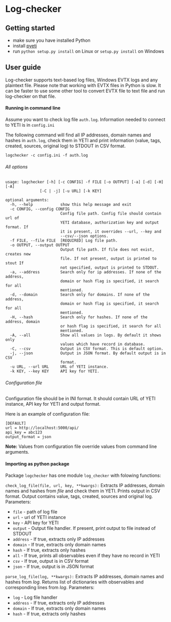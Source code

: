 Log-checker
===========

Getting started
---------------

- make sure you have installed Python
- install [pyeti](https://github.com/yeti-platform/pyeti)
- run `python setup.py install` on Linux or `setup.py install` on Windows

User guide
----------
Log-checker supports text-based log files, Windows EVTX logs and any plaintext file. Please note that working with EVTX files in Python is slow. It can be faster to use some other tool to convert EVTX file to text file and run log-checker on that file.

#### Running in command line

Assume you want to check log file `auth.log`. Information needed to connect to YETI is in `config.ini`

The following command will find all IP addresses, domain names and hashes in `auth.log`, check them in YETI and print information (value, tags, created, sources, original log) to STDOUT in CSV format.


	logchecker -c config.ini -f auth.log
	
###### All options



	usage: logchecker [-h] [-c CONFIG] -f FILE [-o OUTPUT] [-a] [-d] [-H] [-A]
                   [-C | -j] [-u URL] [-k KEY]

	optional arguments:
	  -h, --help            show this help message and exit
	  -c CONFIG, --config CONFIG
							Config file path. Config file should contain url of
							YETI database, authorization key and output format. If
							it is present, it overrides --url, --key and
							--csv/--json options.
	  -f FILE, --file FILE  [REQUIRED] Log file path.
	  -o OUTPUT, --output OUTPUT
							Output file path. If file does not exist, creates new
							file. If not present, output is printed to stout If
							not specified, output is printed to STDOUT.
	  -a, --address         Search only for ip addresses. If none of the address,
							domain or hash flag is specified, it search for all
							mentioned.
	  -d, --domain          Search only for domains. If none of the address,
							domain or hash flag is specified, it search for all
							mentioned.
	  -H, --hash            Search only for hashes. If none of the address, domain
							or hash flag is specified, it search for all
							mentioned.
	  -A, --all             Show all values in logs. By default it shows only
							values which have record in database.
	  -C, --csv             Output in CSV format. This is default option.
	  -j, --json            Output in JSON format. By default output is in CSV
							format.
	  -u URL, --url URL     URL of YETI instance.
	  -k KEY, --key KEY     API key for YETI.




###### Configuration file

Configuration file should be in INI format. It should contain URL of YETI instance, API key for YETI and output format. 

Here is an example of configuration file:

	[DEFAULT]
	url = http://localhost:5000/api/
	api_key = abc123
	output_format = json

**Note:** Values from configuration file override values from command line arguments.

#### Importing as python package

Package `logchecker` has one module `log_checker` with folowing functions:

`check_log_file(file, url, key, **kwargs):`
Extracts IP addresses, domain names and hashes from *file* and check them in YETI. Prints output in CSV format. Output contains value, tags, created, sources  and original log.
Parameters:
- `file` \- path of log file
- `url` \- url of YETI instance
- `key` \- API key for YETI
- `output` \- Output file handler. If present, print output to file instead of STDOUT
- `address` \- If true, extracts only IP addresses
- `domain` \- If true, extracts only domain names
- `hash` \- If true, extracts only hashes
- `all` \- If true, prints all observables even if they have no record in YETI
- `csv` \- If true, output is in CSV format
- `json` \- If true, output is in JSON format

`parse_log_file(log, **kwargs):`
Extracts IP addresses, domain names and hashes from *log*. Returns list of dictionaries with observables and corresponding lines from *log*.
Parameters:
- `log` \- Log file handler
- `address` \- If true, extracts only IP addresses
- `domain` \- If true, extracts only domain names
- `hash` \- If true, extracts only hashes
